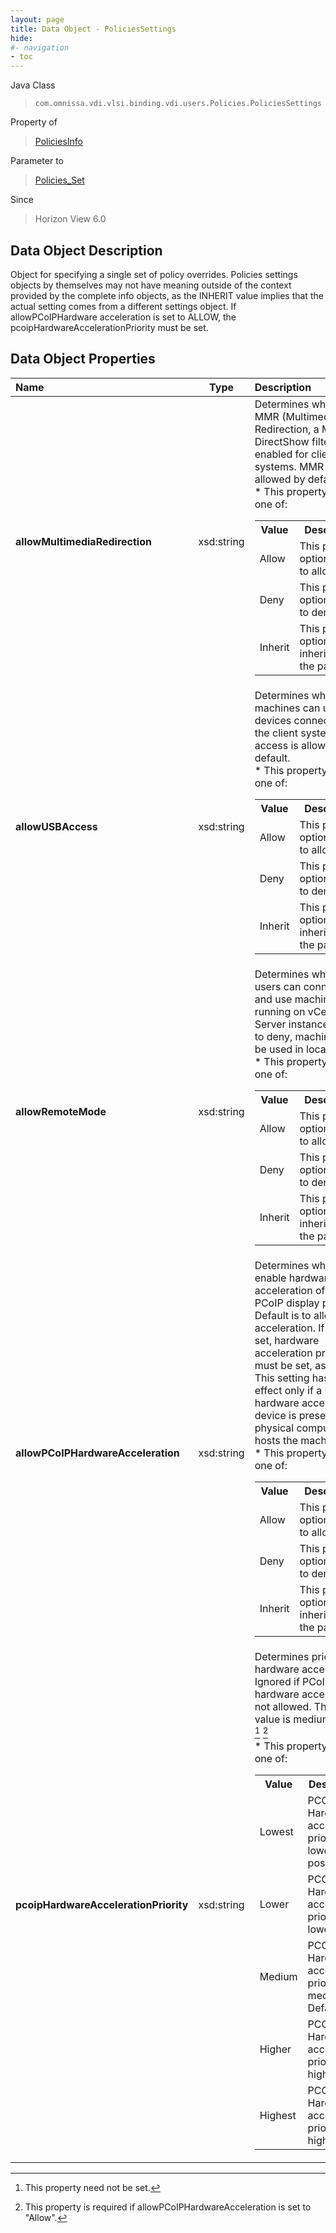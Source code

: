 ```yaml
---
layout: page
title: Data Object - PoliciesSettings
hide:
#- navigation
- toc
---
```






Java Class
> `com.omnissa.vdi.vlsi.binding.vdi.users.Policies.PoliciesSettings`

Property of
> [PoliciesInfo](vdi.users.Policies.PoliciesInfo.md#field_detail)

Parameter to
> [Policies_Set](vdi.users.Policies.md#set)

Since
> Horizon View 6.0


## Data Object Description

Object for specifying a single set of policy overrides. Policies settings objects by themselves may not have meaning outside of the context provided by the complete info objects, as the INHERIT value implies that the actual setting comes from a different settings object. If allowPCoIPHardware acceleration is set to ALLOW, the pcoipHardwareAccelerationPriority must be set.

## Data Object Properties

 Name | Type | Description
:---|:---:|:---
**allowMultimediaRedirection**|  xsd:string|  Determines whether MMR (Multimedia Redirection, a Microsoft DirectShow filter) is enabled for client systems. MMR is allowed by default. <br>* This property will be one of:<br><table><tr><th>Value</th><th>Description</th></tr><tr><td>Allow</td><td>This policy option is set to allow.</td></tr><tr><td>Deny</td><td>This policy option is set to deny.</td></tr><tr><td>Inherit</td><td>This policy option will be inherited from the parent.</td></tr></table>
**allowUSBAccess**|  xsd:string|  Determines whether machines can use USB devices connected to the client system. USB access is allowed by default. <br>* This property will be one of:<br><table><tr><th>Value</th><th>Description</th></tr><tr><td>Allow</td><td>This policy option is set to allow.</td></tr><tr><td>Deny</td><td>This policy option is set to deny.</td></tr><tr><td>Inherit</td><td>This policy option will be inherited from the parent.</td></tr></table>
**allowRemoteMode**|  xsd:string|  Determines whether users can connect to and use machines running on vCenter Server instances. If set to deny, machines must be used in local mode. <br>* This property will be one of:<br><table><tr><th>Value</th><th>Description</th></tr><tr><td>Allow</td><td>This policy option is set to allow.</td></tr><tr><td>Deny</td><td>This policy option is set to deny.</td></tr><tr><td>Inherit</td><td>This policy option will be inherited from the parent.</td></tr></table>
**allowPCoIPHardwareAcceleration**|  xsd:string|  Determines whether to enable hardware acceleration of the PCoIP display protocol. Default is to allow acceleration. If this is set, hardware acceleration priority must be set, as well. This setting has an effect only if a PCoIP hardware acceleration device is present on the physical computer that hosts the machine. <br>* This property will be one of:<br><table><tr><th>Value</th><th>Description</th></tr><tr><td>Allow</td><td>This policy option is set to allow.</td></tr><tr><td>Deny</td><td>This policy option is set to deny.</td></tr><tr><td>Inherit</td><td>This policy option will be inherited from the parent.</td></tr></table>
**pcoipHardwareAccelerationPriority**|  xsd:string|  Determines priority for hardware acceleration. Ignored if PCoIP hardware acceleration is not allowed. The default value is medium priority. [^1] [^201] <br>* This property will be one of:<br><table><tr><th>Value</th><th>Description</th></tr><tr><td>Lowest</td><td>PCOIP Hardware acceleration priority is lowest possible.</td></tr><tr><td>Lower</td><td>PCOIP Hardware acceleration priority is lower.</td></tr><tr><td>Medium</td><td>PCOIP Hardware acceleration priority is medium. Default.</td></tr><tr><td>Higher</td><td>PCOIP Hardware acceleration priority is higher.</td></tr><tr><td>Highest</td><td>PCOIP Hardware acceleration priority is highest.</td></tr></table>




 


[^1]: This property need not be set.
[^201]: This property is required if allowPCoIPHardwareAcceleration is set to "Allow".